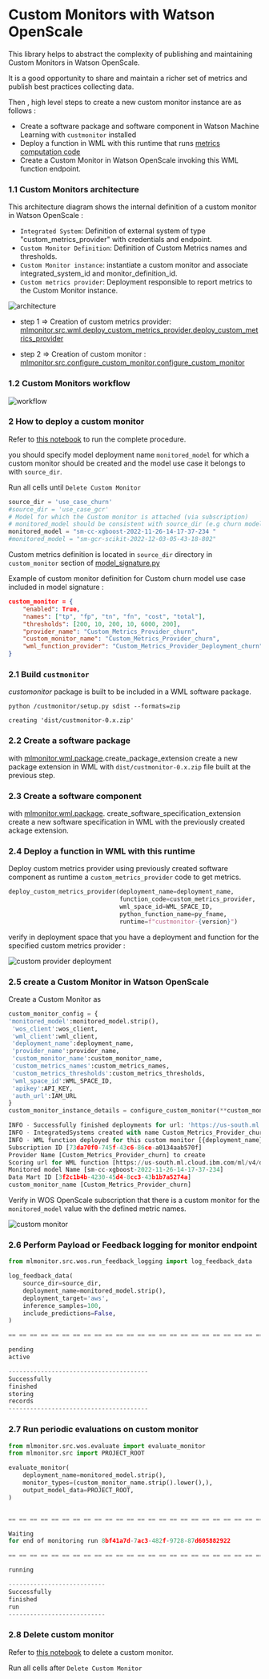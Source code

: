 # Custom Monitors with Watson OpenScale

This library helps to abstract the complexity of publishing and maintaining Custom Monitors in Watson OpenScale.

It is a good opportunity to share and maintain a richer set of metrics and publish best practices collecting data.

Then , high level steps to create a new custom monitor instance are as follows :

- Create a software package and software component in Watson Machine Learning with `custmonitor` installed
- Deploy a function in WML with this runtime that runs [metrics computation code](./metrics)
- Create a Custom Monitor in Watson OpenScale invoking this WML function endpoint.

### 1.1 Custom Monitors architecture

This architecture diagram shows the internal definition of a custom monitor in Watson OpenScale :

* `Integrated System`: Definition of external system of type "custom_metrics_provider" with credentials and endpoint.
* `Custom Monitor Definition`: Definition of Custom Metrics names and thresholds.
* `Custom Monitor instance`:  instantiate a custom monitor and associate integrated_system_id and monitor_definition_id.
* `Custom metrics provider`:  Deployment responsible to report metrics to the Custom Monitor instance.


![architecture](../../pictures/custom_monitor_architecture.png)

* step 1 => Creation of custom metrics provider: [mlmonitor.src.wml.deploy_custom_metrics_provider.deploy_custom_metrics_provider](../../mlmonitor/src/wml/deploy_custom_metrics_provider.py)

* step 2 => Creation of custom monitor : [mlmonitor.src.configure_custom_monitor.configure_custom_monitor](mlmonitor/src/wos/configure_custom_monitor.py)

### 1.2 Custom Monitors workflow

![workflow](../../pictures/custom_monitor_workflow.png)

### 2 How to deploy a custom monitor

Refer to [this notebook](../../examples/custom_monitors.ipynb) to run the complete procedure.

you should specify model deployment name `monitored_model` for which a custom monitor should be created and the model use case it belongs to with `source_dir`.

Run all cells until `Delete Custom Monitor`

```python
source_dir = 'use_case_churn'
#source_dir = 'use_case_gcr'
# Model for which the Custom monitor is attached (via subscription)
# monitored_model should be consistent with source_dir (e.g churn models if source_dir = 'use_case_churn' )
monitored_model = "sm-cc-xgboost-2022-11-26-14-17-37-234 "
#monitored_model = "sm-gcr-scikit-2022-12-03-05-43-18-802"
```

Custom metrics definition is located in `source_dir` directory in `custom_monitor` section of [model_signature.py](../../mlmonitor/use_case_churn/model_signature.json)

Example of custom monitor definition for Custom churn model use case included in model signature :
```json
custom_monitor = {
    "enabled": True,
    "names": ["tp", "fp", "tn", "fn", "cost", "total"],
    "thresholds": [200, 10, 200, 10, 6000, 200],
    "provider_name": "Custom_Metrics_Provider_churn",
    "custom_monitor_name": "Custom_Metrics_Provider_churn",
    "wml_function_provider": "Custom_Metrics_Provider_Deployment_churn",
}
```

### 2.1 Build `custmonitor`

*customonitor* package is built to be included in a WML software package.

```
python /custmonitor/setup.py sdist --formats=zip

creating 'dist/custmonitor-0.x.zip'
```

### 2.2 Create a software package

with [mlmonitor.wml.package](../../mlmonitor/src/wml/package.py).create_package_extension create a new package extension in WML with `dist/custmonitor-0.x.zip` file built at the previous step.

### 2.3 Create a software component

with [mlmonitor.wml.package](../../mlmonitor/src/wml/package.py). create_software_specification_extension create a new software specification in WML with the previously created ackage extension.

### 2.4 Deploy a function in WML with this runtime

Deploy custom metrics provider using previously created software component as runtime a `custom_metrics_provider` code to get metrics.

```python
deploy_custom_metrics_provider(deployment_name=deployment_name,
                               function_code=custom_metrics_provider,
                               wml_space_id=WML_SPACE_ID,
                               python_function_name=py_fname,
                               runtime=f"custmonitor-{version}")
```

verify in deployment space that you have a deployment and function for the specified custom metrics provider :

![custom provider deployment](../../pictures/custommonitor_wml_custom_provider_deployment.png)

### 2.5 create a Custom Monitor in Watson OpenScale

Create a Custom Monitor as

```python
custom_monitor_config = {
'monitored_model':monitored_model.strip(),
 'wos_client':wos_client,
 'wml_client':wml_client,
 'deployment_name':deployment_name,
 'provider_name':provider_name,
 'custom_monitor_name':custom_monitor_name,
 'custom_metrics_names':custom_metrics_names,
 'custom_metrics_thresholds':custom_metrics_thresholds,
 'wml_space_id':WML_SPACE_ID,
 'apikey':API_KEY,
 'auth_url':IAM_URL
}
custom_monitor_instance_details = configure_custom_monitor(**custom_monitor_config)

INFO - Successfully finished deployments for url: 'https://us-south.ml.cloud.ibm.com/ml/v4/deployments?version=2021-06-24&space_id=c47809c5-b3f5-4082-bb5c-509c052fa61d&limit=200'
INFO - IntegratedSystems created with name Custom_Metrics_Provider_churn with id 77b75292-d015-4e90-aa91-774e16c0489c
INFO - WML function deployed for this custom monitor [{deployment_name}]
Subscription ID [73da70f0-745f-43c6-86ce-a0134aab570f]
Provider Name [Custom_Metrics_Provider_churn] to create
Scoring url for WML function [https://us-south.ml.cloud.ibm.com/ml/v4/deployments/f16e871f-e207-4dbc-88ea-85063ddd5189/predictions?version=2022-10-11]
Monitored model Name [sm-cc-xgboost-2022-11-26-14-17-37-234]
Data Mart ID [3f2c1b4b-4230-45d4-8cc3-43b1b7a5274a]
custom_monitor_name [Custom_Metrics_Provider_churn]
```

Verify in WOS OpenScale subscription that there is a custom monitor for the `monitored_model` value with the defined metric names.

![custom monitor](../../pictures/custommonitor_wos_definition.png)

### 2.6 Perform Payload or Feedback logging for monitor endpoint

```python
from mlmonitor.src.wos.run_feedback_logging import log_feedback_data

log_feedback_data(
    source_dir=source_dir,
    deployment_name=monitored_model.strip(),
    deployment_target='aws',
    inference_samples=100,
    include_predictions=False,
)

== == == == == == == == == == == == == == == == == == == == == == == == == == == == == == == == == == == == == == == == == == == == ==

pending
active

---------------------------------------
Successfully
finished
storing
records
---------------------------------------

```


### 2.7 Run periodic evaluations on custom monitor

```python
from mlmonitor.src.wos.evaluate import evaluate_monitor
from mlmonitor.src import PROJECT_ROOT

evaluate_monitor(
    deployment_name=monitored_model.strip(),
    monitor_types=(custom_monitor_name.strip().lower(),),
    output_model_data=PROJECT_ROOT,
)


== == == == == == == == == == == == == == == == == == == == == == == == == == == == == == == == == == == ==

Waiting
for end of monitoring run 8bf41a7d-7ac3-482f-9728-87d605882922

== == == == == == == == == == == == == == == == == == == == == == == == == == == == == == == == == == == ==

running

---------------------------
Successfully
finished
run
---------------------------

```

### 2.8 Delete custom monitor

Refer to [this notebook](../../examples/custom_monitors.ipynb) to delete a custom monitor.

Run all cells after  `Delete Custom Monitor`
